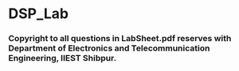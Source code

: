 # DSP_Lab
### Copyright to all questions in LabSheet.pdf reserves with Department of Electronics and Telecommunication Engineering, IIEST Shibpur.
